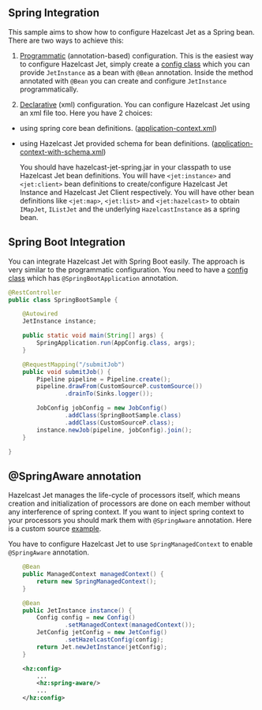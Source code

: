 ## Spring Integration

This sample aims to show how to configure Hazelcast Jet 
as a Spring bean. There are two ways to achieve this:

1. [Programmatic](src/main/java/jet/spring/AnnotationBasedConfigurationSample.java)
(annotation-based) configuration. This is the easiest way 
to configure Hazelcast Jet, simply create a 
[config class](src/main/java/jet/spring/config/AppConfig.java)
which you can provide `JetInstance` as a bean with `@Bean` annotation.
Inside the method annotated with `@Bean` you can create and configure
`JetInstance` programmatically.

2. [Declarative](src/main/java/jet/spring/XmlConfigurationWithSchemaSample.java)
(xml) configuration. You can configure Hazelcast Jet using 
an xml file too. Here you have 2 choices:
 
 - using spring core bean definitions.
 ([application-context.xml](/src/main/resources/application-context.xml))
            
 - using Hazelcast Jet provided schema for bean definitions.
 ([application-context-with-schema.xml](/src/main/resources/application-context-with-schema.xml))

    You should have hazelcast-jet-spring.jar in your classpath 
    to use Hazelcast Jet bean definitions. You will have 
    `<jet:instance>` and `<jet:client>` bean definitions to 
    create/configure Hazelcast Jet Instance and Hazelcast Jet 
    Client respectively. You will have other bean definitions like
    `<jet:map>`, `<jet:list>` and `<jet:hazelcast>` to obtain 
    `IMapJet`, `IListJet` and the underlying `HazelcastInstance` 
    as a spring bean.


## Spring Boot Integration

You can integrate Hazelcast Jet with Spring Boot easily.
The approach is very similar to the programmatic configuration.
You need to have a 
[config class](src/main/java/jet/spring/config/AppConfig.java)
which has `@SpringBootApplication` annotation. 

```java
@RestController
public class SpringBootSample {

    @Autowired
    JetInstance instance;

    public static void main(String[] args) {
        SpringApplication.run(AppConfig.class, args);
    }

    @RequestMapping("/submitJob")
    public void submitJob() {
        Pipeline pipeline = Pipeline.create();
        pipeline.drawFrom(CustomSourceP.customSource())
                .drainTo(Sinks.logger());

        JobConfig jobConfig = new JobConfig()
                .addClass(SpringBootSample.class)
                .addClass(CustomSourceP.class);
        instance.newJob(pipeline, jobConfig).join();
    }

}
```

## @SpringAware annotation

Hazelcast Jet manages the life-cycle of processors itself, which
means creation and initialization of processors are done on each
member without any interference of spring context. If you want to
inject spring context to your processors you should mark them with
`@SpringAware` annotation. Here is a custom source 
[example](src/main/java/jet/spring/source/CustomSourceP.java).

You have to configure Hazelcast Jet to use `SpringManagedContext`
to enable `@SpringAware` annotation.

```java
    @Bean
    public ManagedContext managedContext() {
        return new SpringManagedContext();
    }

    @Bean
    public JetInstance instance() {
        Config config = new Config()
                .setManagedContext(managedContext());
        JetConfig jetConfig = new JetConfig()
                .setHazelcastConfig(config);
        return Jet.newJetInstance(jetConfig);
    }
```

```xml
    <hz:config>
        ...
        <hz:spring-aware/>
        ...
    </hz:config>    
```